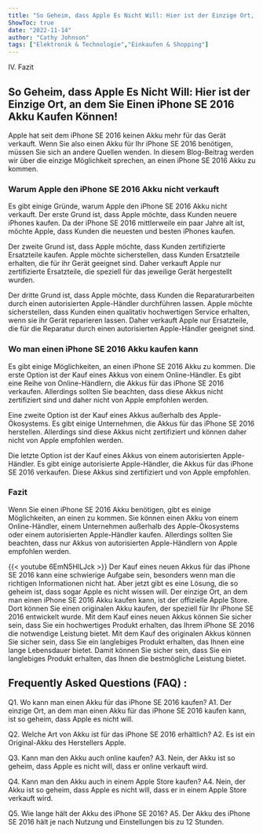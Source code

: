 ```yaml
---
title: "So Geheim, dass Apple Es Nicht Will: Hier ist der Einzige Ort, an dem Sie Einen iPhone SE 2016 Akku Kaufen Können!"
ShowToc: true 
date: "2022-11-14"
author: "Cathy Johnson" 
tags: ["Elektronik & Technologie","Einkaufen & Shopping"]
---
```

IV. Fazit

## So Geheim, dass Apple Es Nicht Will: Hier ist der Einzige Ort, an dem Sie Einen iPhone SE 2016 Akku Kaufen Können!

Apple hat seit dem iPhone SE 2016 keinen Akku mehr für das Gerät verkauft. Wenn Sie also einen Akku für Ihr iPhone SE 2016 benötigen, müssen Sie sich an andere Quellen wenden. In diesem Blog-Beitrag werden wir über die einzige Möglichkeit sprechen, an einen iPhone SE 2016 Akku zu kommen.

### Warum Apple den iPhone SE 2016 Akku nicht verkauft

Es gibt einige Gründe, warum Apple den iPhone SE 2016 Akku nicht verkauft. Der erste Grund ist, dass Apple möchte, dass Kunden neuere iPhones kaufen. Da der iPhone SE 2016 mittlerweile ein paar Jahre alt ist, möchte Apple, dass Kunden die neuesten und besten iPhones kaufen.

Der zweite Grund ist, dass Apple möchte, dass Kunden zertifizierte Ersatzteile kaufen. Apple möchte sicherstellen, dass Kunden Ersatzteile erhalten, die für ihr Gerät geeignet sind. Daher verkauft Apple nur zertifizierte Ersatzteile, die speziell für das jeweilige Gerät hergestellt wurden.

Der dritte Grund ist, dass Apple möchte, dass Kunden die Reparaturarbeiten durch einen autorisierten Apple-Händler durchführen lassen. Apple möchte sicherstellen, dass Kunden einen qualitativ hochwertigen Service erhalten, wenn sie ihr Gerät reparieren lassen. Daher verkauft Apple nur Ersatzteile, die für die Reparatur durch einen autorisierten Apple-Händler geeignet sind.

### Wo man einen iPhone SE 2016 Akku kaufen kann

Es gibt einige Möglichkeiten, an einen iPhone SE 2016 Akku zu kommen. Die erste Option ist der Kauf eines Akkus von einem Online-Händler. Es gibt eine Reihe von Online-Händlern, die Akkus für das iPhone SE 2016 verkaufen. Allerdings sollten Sie beachten, dass diese Akkus nicht zertifiziert sind und daher nicht von Apple empfohlen werden.

Eine zweite Option ist der Kauf eines Akkus außerhalb des Apple-Ökosystems. Es gibt einige Unternehmen, die Akkus für das iPhone SE 2016 herstellen. Allerdings sind diese Akkus nicht zertifiziert und können daher nicht von Apple empfohlen werden.

Die letzte Option ist der Kauf eines Akkus von einem autorisierten Apple-Händler. Es gibt einige autorisierte Apple-Händler, die Akkus für das iPhone SE 2016 verkaufen. Diese Akkus sind zertifiziert und von Apple empfohlen.

### Fazit

Wenn Sie einen iPhone SE 2016 Akku benötigen, gibt es einige Möglichkeiten, an einen zu kommen. Sie können einen Akku von einem Online-Händler, einem Unternehmen außerhalb des Apple-Ökosystems oder einem autorisierten Apple-Händler kaufen. Allerdings sollten Sie beachten, dass nur Akkus von autorisierten Apple-Händlern von Apple empfohlen werden.

{{< youtube 6EmN5HlLJck >}} 
Der Kauf eines neuen Akkus für das iPhone SE 2016 kann eine schwierige Aufgabe sein, besonders wenn man die richtigen Informationen nicht hat. Aber jetzt gibt es eine Lösung, die so geheim ist, dass sogar Apple es nicht wissen will. Der einzige Ort, an dem man einen iPhone SE 2016 Akku kaufen kann, ist der offizielle Apple Store. Dort können Sie einen originalen Akku kaufen, der speziell für Ihr iPhone SE 2016 entwickelt wurde. Mit dem Kauf eines neuen Akkus können Sie sicher sein, dass Sie ein hochwertiges Produkt erhalten, das Ihrem iPhone SE 2016 die notwendige Leistung bietet. Mit dem Kauf des originalen Akkus können Sie sicher sein, dass Sie ein langlebiges Produkt erhalten, das Ihnen eine lange Lebensdauer bietet. Damit können Sie sicher sein, dass Sie ein langlebiges Produkt erhalten, das Ihnen die bestmögliche Leistung bietet.

## Frequently Asked Questions (FAQ) :
Q1. Wo kann man einen Akku für das iPhone SE 2016 kaufen? 
A1. Der einzige Ort, an dem man einen Akku für das iPhone SE 2016 kaufen kann, ist so geheim, dass Apple es nicht will. 

Q2. Welche Art von Akku ist für das iPhone SE 2016 erhältlich? 
A2. Es ist ein Original-Akku des Herstellers Apple. 

Q3. Kann man den Akku auch online kaufen? 
A3. Nein, der Akku ist so geheim, dass Apple es nicht will, dass er online verkauft wird. 

Q4. Kann man den Akku auch in einem Apple Store kaufen? 
A4. Nein, der Akku ist so geheim, dass Apple es nicht will, dass er in einem Apple Store verkauft wird. 

Q5. Wie lange hält der Akku des iPhone SE 2016? 
A5. Der Akku des iPhone SE 2016 hält je nach Nutzung und Einstellungen bis zu 12 Stunden.


